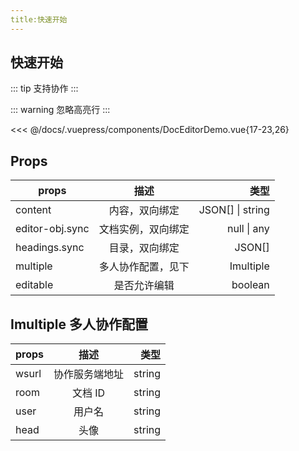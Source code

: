 ```yaml
---
title:快速开始
---
```


## 快速开始

::: tip
支持协作
:::

::: warning
忽略高亮行
:::
<br/>

<DocEditorDemo/>

<<< @/docs/.vuepress/components/DocEditorDemo.vue{17-23,26}

## Props

| props           |        描述        |             类型 |
| --------------- | :----------------: | ---------------: |
| content         |   内容，双向绑定   | JSON[] \| string |
| editor-obj.sync | 文档实例，双向绑定 |      null \| any |
| headings.sync   |   目录，双向绑定   |           JSON[] |
| multiple        | 多人协作配置，见下 |        Imultiple |
| editable        |    是否允许编辑    |          boolean |

## Imultiple 多人协作配置

| props |      描述      |   类型 |
| ----- | :------------: | -----: |
| wsurl | 协作服务端地址 | string |
| room  |    文档 ID     | string |
| user  |     用户名     | string |
| head  |      头像      | string |
